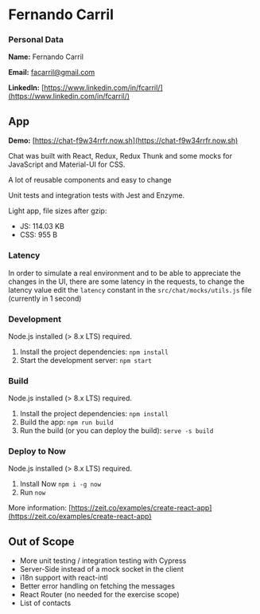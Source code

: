 # Fernando Carril

### Personal Data

**Name:** Fernando Carril

**Email:** facarril@gmail.com

**LinkedIn:** [https://www.linkedin.com/in/fcarril/](https://www.linkedin.com/in/fcarril/)

## App

**Demo:** [https://chat-f9w34rrfr.now.sh](https://chat-f9w34rrfr.now.sh)

Chat was built with React, Redux, Redux Thunk and some mocks for JavaScript and Material-UI for CSS.

A lot of reusable components and easy to change

Unit tests and integration tests with Jest and Enzyme.

Light app, file sizes after gzip:
* JS: 114.03 KB
* CSS: 955 B

### Latency

In order to simulate a real environment and to be able to appreciate the changes in the UI, there are some latency in the requests, to change the latency value edit the `latency` constant in the `src/chat/mocks/utils.js` file (currently in 1 second)

### Development

Node.js installed (> 8.x LTS) required.

1. Install the project dependencies: `npm install`
2. Start the development server: `npm start`

### Build

Node.js installed (> 8.x LTS) required.

1. Install the project dependencies: `npm install`
2. Build the app: `npm run build`
3. Run the build (or you can deploy the build): `serve -s build`

### Deploy to Now

Node.js installed (> 8.x LTS) required.

1. Install Now `npm i -g now`
2. Run `now`

More information: [https://zeit.co/examples/create-react-app](https://zeit.co/examples/create-react-app)

## Out of Scope

* More unit testing / integration testing with Cypress
* Server-Side instead of a mock socket in the client
* i18n support with react-intl
* Better error handling on fetching the messages
* React Router (no needed for the exercise scope)
* List of contacts
